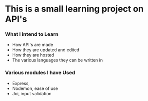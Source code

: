 # This is a small learning project on API's
### What I intend to Learn
- How API's are made
- How they are updated and edited
- How they are hosted
- The various languages they can be written in


### Various modules I have Used
- Express, 
- Nodemon, ease of use 
- Joi, input validation